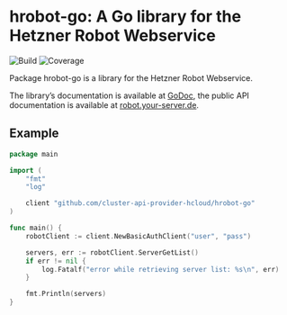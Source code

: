 # hrobot-go: A Go library for the Hetzner Robot Webservice

![Build](https://gitlab.com/newsletter2go/hrobot-go/badges/master/pipeline.svg) ![Coverage](https://gitlab.com/newsletter2go/hrobot-go/badges/master/coverage.svg)

Package hrobot-go is a library for the Hetzner Robot Webservice.

The library’s documentation is available at [GoDoc](https://godoc.org/github.com/cluster-api-provider-hcloud/hrobot-go),
the public API documentation is available at [robot.your-server.de](https://robot.your-server.de/doc/webservice/en.html).

## Example

```go
package main

import (
    "fmt"
    "log"

    client "github.com/cluster-api-provider-hcloud/hrobot-go"
)

func main() {
    robotClient := client.NewBasicAuthClient("user", "pass")

    servers, err := robotClient.ServerGetList()
    if err != nil {
        log.Fatalf("error while retrieving server list: %s\n", err)
    }

    fmt.Println(servers)
}
```
